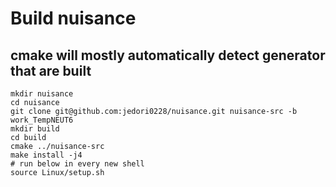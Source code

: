 # Build nuisance
## cmake will mostly automatically detect generator that are built
```
mkdir nuisance
cd nuisance
git clone git@github.com:jedori0228/nuisance.git nuisance-src -b work_TempNEUT6
mkdir build
cd build
cmake ../nuisance-src
make install -j4
# run below in every new shell
source Linux/setup.sh
```

